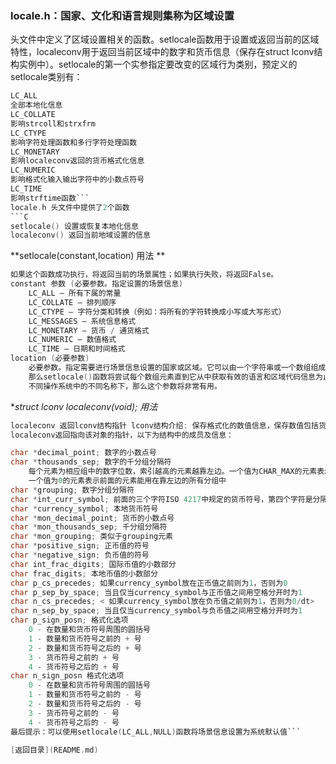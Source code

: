 
### locale.h：国家、文化和语言规则集称为区域设置
 头文件中定义了区域设置相关的函数。setlocale函数用于设置或返回当前的区域特性，localeconv用于返回当前区域中的数字和货币信息（保存在struct lconv结构实例中）。setlocale的第一个实参指定要改变的区域行为类别，预定义的setlocale类别有：
```C
LC_ALL
全部本地化信息
LC_COLLATE
影响strcoll和strxfrm
LC_CTYPE
影响字符处理函数和多行字符处理函数
LC_MONETARY
影响localeconv返回的货币格式化信息
LC_NUMERIC
影响格式化输入输出字符中的小数点符号
LC_TIME
影响strftime函数```
locale.h 头文件中提供了2个函数 
```C
setlocale() 设置或恢复本地化信息 
localeconv() 返回当前地域设置的信息
```
**setlocale(constant,location) 用法 **
```C
如果这个函数成功执行，将返回当前的场景属性；如果执行失败，将返回False。
constant 参数 (必要参数。指定设置的场景信息)
    LC_ALL – 所有下属的常量
    LC_COLLATE – 排列顺序
    LC_CTYPE – 字符分类和转换（例如：将所有的字符转换成小写或大写形式）
    LC_MESSAGES – 系统信息格式
    LC_MONETARY – 货币 / 通货格式
    LC_NUMERIC – 数值格式
    LC_TIME – 日期和时间格式
location (必要参数)
    必要参数。指定需要进行场景信息设置的国家或区域。它可以由一个字符串或一个数组组成。如果本地区域是一个数组，
    那么setlocale()函数将尝试每个数组元素直到它从中获取有效的语言和区域代码信息为止。如果一个区域处于
    不同操作系统中的不同名称下，那么这个参数将非常有用。
```
**struct lconv *localeconv(void); 用法**
```C
localeconv 返回lconv结构指针 lconv结构介绍: 保存格式化的数值信息，保存数值包括货币和非货币的格式化信息，
localeconv返回指向该对象的指针，以下为结构中的成员及信息：

char *decimal_point; 数字的小数点号
char *thousands_sep; 数字的千分组分隔符
    每个元素为相应组中的数字位数，索引越高的元素越靠左边。一个值为CHAR_MAX的元素表示没有更多的分组了。
    一个值为0的元素表示前面的元素能用在靠左边的所有分组中
char *grouping; 数字分组分隔符
char *int_curr_symbol; 前面的三个字符ISO 4217中规定的货币符号，第四个字符是分隔符，第五个字符是'\0' */
char *currency_symbol; 本地货币符号
char *mon_decimal_point; 货币的小数点号
char *mon_thousands_sep; 千分组分隔符
char *mon_grouping; 类似于grouping元素
char *positive_sign; 正币值的符号
char *negative_sign; 负币值的符号
char int_frac_digits; 国际币值的小数部分
char frac_digits; 本地币值的小数部分
char p_cs_precedes; 如果currency_symbol放在正币值之前则为1，否则为0
char p_sep_by_space; 当且仅当currency_symbol与正币值之间用空格分开时为1
char n_cs_precedes; < 如果currency_symbol放在负币值之前则为1，否则为0/dt>
char n_sep_by_space; 当且仅当currency_symbol与负币值之间用空格分开时为1
char p_sign_posn; 格式化选项
    0 - 在数量和货币符号周围的圆括号 
    1 - 数量和货币符号之前的 + 号 
    2 - 数量和货币符号之后的 + 号 
    3 - 货币符号之前的 + 号 
    4 - 货币符号之后的 + 号
char n_sign_posn 格式化选项
    0 - 在数量和货币符号周围的圆括号 
    1 - 数量和货币符号之前的 - 号 
    2 - 数量和货币符号之后的 - 号 
    3 - 货币符号之前的 - 号 
    4 - 货币符号之后的 - 号
最后提示：可以使用setlocale(LC_ALL,NULL)函数将场景信息设置为系统默认值```

[返回目录](README.md)